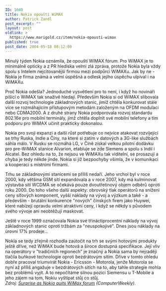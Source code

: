 ```yaml
---
ID: 1040
title: Nokia opouští WiMAX
author: Patrick Zandl
post_excerpt: ""
layout: post
oldlink: >
  https://www.marigold.cz/item/nokia-opousti-wimax
published: true
post_date: 2004-05-18 08:12:00
---
```

<p>
Minulý týden Nokia oznámila, že opouští WiMAX fórum. Pro WiMAX je to minimálně opticky a z PR hlediska velmi zlá zpráva, protože Nokia byla vždy spolu s Intelem nejcitovanější firmou mezi podpůrci WiMAXu. Jak by ne - Nokia je firma známá a velmi úspěšná a odlesk jejího úspěchu ulpíval i na WiMAXu. </p>

<p>
Proč Nokia odešla? Jednoduché vysvětlení pro to není, i když ho novináři píšící o WiMAX tak snaživě hledají. Především Nokia si od WiMAX slibovala další rozvoj technologie základnových stanic, jimiž chtěla konkurovat stále více se rozmáhajícím přístupovým metodám založeným na OFDM modulaci nebo CDMA2000. A z druhé strany Nokia podporovala rozvoj standardu 802.16e pro mobilní terminály, jímž chtěla doplnit své mobilní telefony a tím podporu pro WiMAX učinit prakticky dokonalou. </p>

<p>
Nokia pro svoji expanzi a další růst potřebuje co nejvíce atakovat rozvíjející se trhy Ruska, Indie a Číny, na které si zatím v datových a 3G-like službách sáhla málo. V Rusku se rozmáhá LG, v Číně získal velkou pilotní dodávku pro pre-WiMAX stanice Alvarion, etabluje se zde Siemens a spolu s Indií i Alcatel. Bez ohledu na to, že nejsou ve WiMAXu tak viditelní, se prosazují a chyba je tedy někde jinde. Nokia si již bezpochyby všimla, že v komunikaci a kooperaci s místními firmami. </p>

<p>
Trhu se základnovými stanicemi se příliš nedaří. Jeho vrchol byl v roce 2000, kdy většina GSM sítí expandovala a v roce 2007, kdy má kulminovat výstavba sítí WCDMA se očekává pouze dvoutřetinový objem odběrů oproti roku 2000. Do toho všeho další aspekty: obrovský tlak operátorů na snížení ceny síťových komponent, vyšší náklady na vývoj a výzkum a také - a především - brutální konkurence "nových" čínských firem jako Huywei, které nabízejí opravdu velmi atraktivní ceny, i když se někdy s původem svého vývoje ani neobtěžují maskovat. </p>

<p>
Ještě v roce 1999 označovala Nokia své třináctiprocentní náklady na vývoj základnových stanic oproti tržbám za "neuspokojivé". Dnes jsou náklady na úrovni 17% prodeje...</p>

<p>
Nokia se tedy zřejmě rozhodla zaútočit na trh se svými hotovými produkty ještě dříve, než WiMAX bude hotová a široce dostupná specifikace. Její vliv na operátory v "tradičních regionech" je značný a Nokia sama by nejraději tlačila buňkové technologie oproti bezdrátovým sítím. Dříve v tomto ohledu dobře pracoval triumvirát Nokia - Ericsson - Motorola, jenže Motorola se nyní až příliš angažuje v bezdrátových sítích na to, aby tahle strategie mohla bez problémů vyjít. A to nepočítáme silnou pozici Siemensu u T-Mobile a jeho zájem na tom, Nokiu vyštípat stůj co stůj. <BR><EM>Zdroj: </EM><A href="http://www.computerweekly.com/articles/article.asp?liArticleID=130510&amp;liArticleTypeID=1&amp;liCategoryID=1&amp;liChannelID=7&amp;liFlavourID=1&amp;sSearch=&amp;nPage=1" target=_blank><EM>Surprise as Nokia quits WiMax forum</EM></A><EM> (ComputerWeekly).</EM></p>

